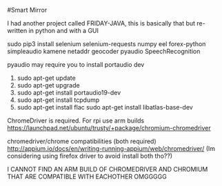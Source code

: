 #Smart Mirror

I had another project called FRIDAY-JAVA, this is basically that but re-written in python and with a GUI


sudo pip3 install selenium selenium-requests numpy eel forex-python simpleaudio kamene netaddr geocoder pyaudio SpeechRecognition

pyaudio may require you to install portaudio dev 
1. sudo apt-get update 
2. sudo apt-get upgrade 
3. sudo apt-get install portaudio19-dev 
4. sudo apt-get install tcpdump
5. sudo apt-get install flac
sudo apt-get install libatlas-base-dev


ChromeDriver is required. For rpi use arm builds 
https://launchpad.net/ubuntu/trusty/+package/chromium-chromedriver 


chromedriver/chrome compatibilities (both required)
http://appium.io/docs/en/writing-running-appium/web/chromedriver/
(Im considering using firefox driver to avoid install both tho??)

I CANNOT FIND AN ARM BUILD OF CHROMEDRIVER AND CHROMIUM THAT ARE COMPATIBLE WITH EACHOTHER OMGGGGG 